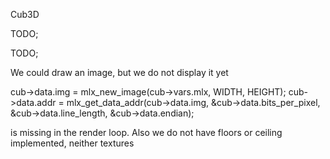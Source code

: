Cub3D


TODO;


TODO;

We could draw an image, but we do not display it yet

cub->data.img = mlx_new_image(cub->vars.mlx, WIDTH, HEIGHT);
	cub->data.addr = mlx_get_data_addr(cub->data.img, &cub->data.bits_per_pixel,
			&cub->data.line_length, &cub->data.endian);

is missing in the render loop.
Also we do not have floors or ceiling implemented, neither textures